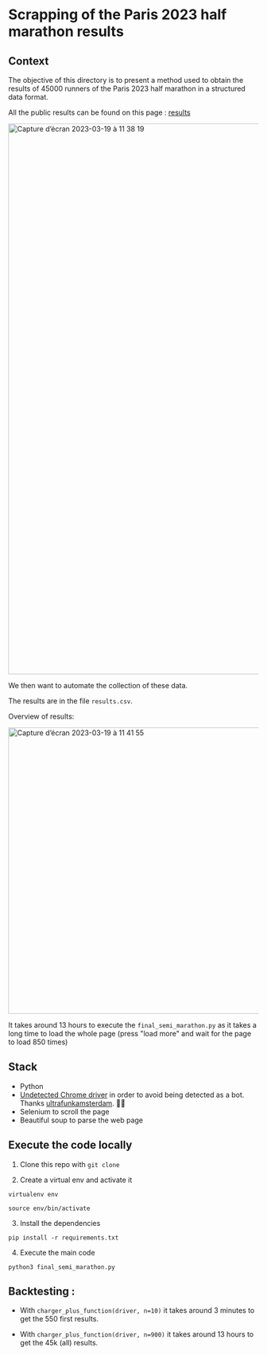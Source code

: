# Scrapping of the Paris 2023 half marathon results

## Context

The objective of this directory is to present a method used to obtain the results of 45000 runners of the Paris 2023 half marathon in a structured data format.

All the public results can be found on this page : [results](https://resultscui.active.com/events/HarmonieMutuelleSemideParis2023)

<img width="1106" alt="Capture d’écran 2023-03-19 à 11 38 19" src="https://user-images.githubusercontent.com/67114372/226169847-8ead76bb-955f-415c-a71b-a4959859a708.png">

We then want to automate the collection of these data.

The results are in the file `results.csv`.

Overview of results: 

<img width="575" alt="Capture d’écran 2023-03-19 à 11 41 55" src="https://user-images.githubusercontent.com/67114372/226170033-f3c7ed37-39d2-43c2-b743-dcf3274fab7c.png">

It takes around 13 hours to execute the `final_semi_marathon.py` as it takes a long time to load the whole page (press "load more" and wait for the page to load 850 times)

## Stack 

- Python
- [Undetected Chrome driver](https://github.com/ultrafunkamsterdam/undetected-chromedriver) in order to avoid being detected as a bot. Thanks  [ultrafunkamsterdam](https://github.com/ultrafunkamsterdam). 👏👏
- Selenium to scroll the page
- Beautiful soup to parse the web page


## Execute the code locally

1. Clone this repo with `git clone`

2. Create a virtual env and activate it

`virtualenv env`

`source env/bin/activate`

3. Install the dependencies

`pip install -r requirements.txt`

4. Execute the main code

`python3 final_semi_marathon.py`

## Backtesting : 

- With `charger_plus_function(driver, n=10)` it takes around 3 minutes to get the 550 first results.

- With `charger_plus_function(driver, n=900)` it takes around 13 hours to get the 45k (all) results.
